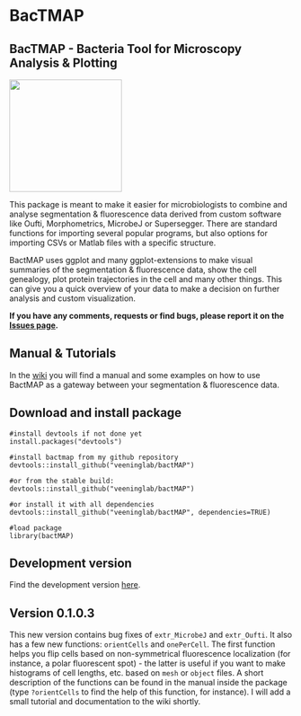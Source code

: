 BacTMAP
================

## BacTMAP - Bacteria Tool for Microscopy Analysis & Plotting

<img src="man//figures//logo_bactmap_pink.png" width="200" height="200" />

This package is meant to make it easier for microbiologists to combine
and analyse segmentation & fluorescence data derived from custom
software like Oufti, Morphometrics, MicrobeJ or Supersegger. There are
standard functions for importing several popular programs, but also
options for importing CSVs or Matlab files with a specific structure. 

BactMAP uses ggplot and many ggplot-extensions to make visual summaries of the
segmentation & fluorescence data, show the cell genealogy, plot protein
trajectories in the cell and many other things. This can give you a
quick overview of your data to make a decision on further analysis and
custom visualization.

**If you have any comments, requests or find bugs, please report it on the [Issues page](https://github.com/veeninglab/bactmap/issues).**

## Manual & Tutorials

In the [wiki](https://github.com/vrrenske/BactMAP/wiki) you will find a
manual and some examples on how to use BactMAP as a gateway between your
segmentation & fluorescence data.

## Download and install package

    #install devtools if not done yet
    install.packages("devtools")
    
    #install bactmap from my github repository
    devtools::install_github("veeninglab/bactMAP")
    
    #or from the stable build:
    devtools::install_github("veeninglab/bactMAP")
    
    #or install it with all dependencies
    devtools::install_github("veeninglab/bactMAP", dependencies=TRUE)
    
    #load package
    library(bactMAP)

## Development version

Find the development version [here](https://github.com/vrrenske/bactMAP).

## Version 0.1.0.3

This new version contains bug fixes of `extr_MicrobeJ` and `extr_Oufti`. It also has a few new functions: `orientCells` and `onePerCell`. The first function helps you flip cells based on non-symmetrical fluorescence localization (for instance, a polar fluorescent spot) - the latter is useful if you want to make histograms of cell lengths, etc. based on `mesh` or `object` files. A short description of the functions can be found in the manual inside the package (type `?orientCells` to find the help of this function, for instance). I will add a small tutorial and documentation to the wiki shortly.

